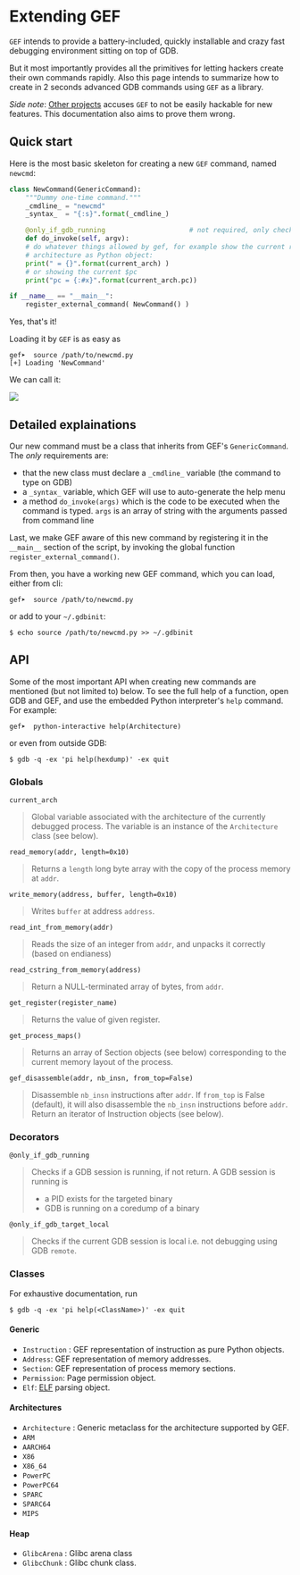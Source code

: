 # Extending GEF #

`GEF` intends to provide a battery-included, quickly installable and crazy fast
debugging environment sitting on top of GDB.

But it most importantly provides all the primitives for letting hackers create
their own commands rapidly. Also this page intends to summarize how to create in
2 seconds advanced GDB commands using `GEF` as a library.

_Side note_: [Other projects](https://github.com/pwndbg/pwndbg) accuses `GEF` to
not be easily hackable for new features. This documentation also aims to prove
them wrong.


## Quick start ##

Here is the most basic skeleton for creating a new `GEF` command, named `newcmd`:

```python
class NewCommand(GenericCommand):
    """Dummy one-time command."""
    _cmdline_ = "newcmd"
    _syntax_  = "{:s}".format(_cmdline_)

    @only_if_gdb_running                     # not required, only checks if the debug session is started
    def do_invoke(self, argv):
    # do whatever things allowed by gef, for example show the current running
    # architecture as Python object:
    print(" = {}".format(current_arch) )
    # or showing the current $pc
    print("pc = {:#x}".format(current_arch.pc))

if __name__ == "__main__":
    register_external_command( NewCommand() )
```

Yes, that's it!

Loading it by `GEF` is as easy as
```
gef➤  source /path/to/newcmd.py
[+] Loading 'NewCommand'
```

We can call it:

![](https://camo.githubusercontent.com/d41c1c0c0267916f4749800906d201fe5d328db5/687474703a2f2f692e696d6775722e636f6d2f306734416543622e706e67)


## Detailed explainations ##

Our new command must be a class that inherits from GEF's `GenericCommand`. The
*only* requirements are:

 * that the new class must declare a `_cmdline_` variable (the command to type
   on GDB)
 * a `_syntax_` variable, which GEF will use to auto-generate the help menu
 * a method `do_invoke(args)` which is the code to be executed when the command
   is typed. `args` is an array of string with the arguments passed from command
   line

Last, we make GEF aware of this new command by registering it in the `__main__`
section of the script, by invoking the global function
`register_external_command()`.

From then, you have a working new GEF command, which you can load, either from
cli:
```
gef➤  source /path/to/newcmd.py
```
or add to your `~/.gdbinit`:
```
$ echo source /path/to/newcmd.py >> ~/.gdbinit
```

## API ##

Some of the most important API when creating new commands are mentioned (but not
limited to) below. To see the full help of a function, open GDB and GEF, and use
the embedded Python interpreter's `help` command. For example:

```
gef➤  python-interactive help(Architecture)
```

or even from outside GDB:

```
$ gdb -q -ex 'pi help(hexdump)' -ex quit
```


### Globals ###

```
current_arch
```
> Global variable associated with the architecture of the currently debugged
> process. The variable is an instance of the `Architecture` class (see below).

```
read_memory(addr, length=0x10)
```
> Returns a `length` long byte array with the copy of the process memory at
> `addr`.

```
write_memory(address, buffer, length=0x10)
```
> Writes `buffer` at address `address`.


```
read_int_from_memory(addr)
```
> Reads the size of an integer from `addr`, and unpacks it correctly (based on endianess)

```
read_cstring_from_memory(address)
```
> Return a NULL-terminated array of bytes, from `addr`.


```
get_register(register_name)
```
> Returns the value of given register.


```
get_process_maps()
```
> Returns an array of Section objects (see below) corresponding to the current
> memory layout of the process.


```
gef_disassemble(addr, nb_insn, from_top=False)
```
> Disassemble `nb_insn` instructions after `addr`. If `from_top` is False
> (default), it will also disassemble the `nb_insn` instructions before `addr`.
> Return an iterator of Instruction objects (see below).



### Decorators ###

```
@only_if_gdb_running
```
> Checks if a GDB session is running, if not return. A GDB session is running is
>
> * a PID exists for the targeted binary
> * GDB is running on a coredump of a binary


```
@only_if_gdb_target_local
```
> Checks if the current GDB session is local i.e. not debugging using GDB
> `remote`.



### Classes ###

For exhaustive documentation, run
```
$ gdb -q -ex 'pi help(<ClassName>)' -ex quit
```

#### Generic ####

 * `Instruction` : GEF representation of instruction as pure Python objects.
 * `Address`: GEF representation of memory addresses.
 * `Section`: GEF representation of process memory sections.
 * `Permission`: Page permission object.
 * `Elf`: [ELF](http://www.skyfree.org/linux/references/ELF_Format.pdf) parsing
   object.

#### Architectures ####

 * `Architecture`  : Generic metaclass for the architecture supported by GEF.
 * `ARM`
 * `AARCH64`
 * `X86`
 * `X86_64`
 * `PowerPC`
 * `PowerPC64`
 * `SPARC`
 * `SPARC64`
 * `MIPS`


#### Heap ####

 * `GlibcArena` : Glibc arena class
 * `GlibcChunk` : Glibc chunk class.
